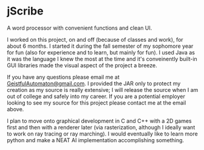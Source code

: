 # jScribe
A word processor with convenient functions and clean UI. 

I worked on this project, on and off (because of classes and work), for about 6 months. I started it during the fall semester of my sophomore year for fun (also for experience and to learn, but mainly for fun). I used Java as it was the language I knew the most at the time and it's conveinently built-in GUI libraries made the visual aspect of the project a breeze.

If you have any questions please email me at GeistfulAutomaton@gmail.com.
I provided the JAR only to protect my creation as my source is really extensive; I will release the source when I am out of college and safely into my career. If you are a potential employer looking to see my source for this project please contact me at the email above.

I plan to move onto graphical development in C and C++ with a 2D games first and then with a renderer later (via rasterization, although I ideally want to work on ray tracing or ray marching). I would eventually like to learn more python and make a NEAT AI implementation accomplishing something.
